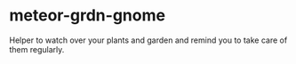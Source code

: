 # meteor-grdn-gnome
Helper to watch over your plants and garden and remind you to take care of them regularly.
